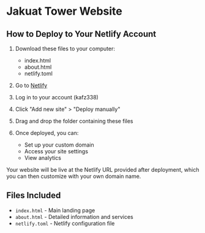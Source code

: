 # Jakuat Tower Website

## How to Deploy to Your Netlify Account

1. Download these files to your computer:
   - index.html
   - about.html
   - netlify.toml

2. Go to [Netlify](https://app.netlify.com)
3. Log in to your account (kafz338)
4. Click "Add new site" > "Deploy manually"
5. Drag and drop the folder containing these files
6. Once deployed, you can:
   - Set up your custom domain
   - Access your site settings
   - View analytics

Your website will be live at the Netlify URL provided after deployment, which you can then customize with your own domain name.

## Files Included
- `index.html` - Main landing page
- `about.html` - Detailed information and services
- `netlify.toml` - Netlify configuration file

